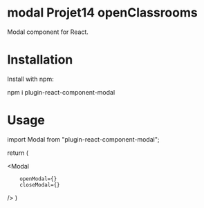 # modal Projet14 openClassrooms

Modal component for React.

# Installation

Install with npm: 

npm i plugin-react-component-modal


# Usage

import Modal from "plugin-react-component-modal";

return (
  
  <Modal

        openModal={}
        closeModal={}
   />
)